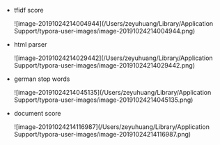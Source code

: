 - tfidf score

  ![image-20191024214004944](/Users/zeyuhuang/Library/Application Support/typora-user-images/image-20191024214004944.png)

- html parser

  ![image-20191024214029442](/Users/zeyuhuang/Library/Application Support/typora-user-images/image-20191024214029442.png)

- german stop words

  ![image-20191024214045135](/Users/zeyuhuang/Library/Application Support/typora-user-images/image-20191024214045135.png)

- document score

  ![image-20191024214116987](/Users/zeyuhuang/Library/Application Support/typora-user-images/image-20191024214116987.png)